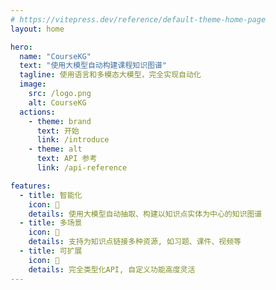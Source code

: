 ```yaml
---
# https://vitepress.dev/reference/default-theme-home-page
layout: home

hero:
  name: "CourseKG"
  text: "使用大模型自动构建课程知识图谱"
  tagline: 使用语言和多模态大模型，完全实现自动化
  image:
    src: /logo.png
    alt: CourseKG
  actions:
    - theme: brand
      text: 开始
      link: /introduce
    - theme: alt
      text: API 参考
      link: /api-reference

features:
  - title: 智能化
    icon: 🎉
    details: 使用大模型自动抽取、构建以知识点实体为中心的知识图谱
  - title: 多场景
    icon: 🐸
    details: 支持为知识点链接多种资源, 如习题、课件、视频等
  - title: 可扩展
    icon: 👀
    details: 完全类型化API, 自定义功能高度灵活
---
```



